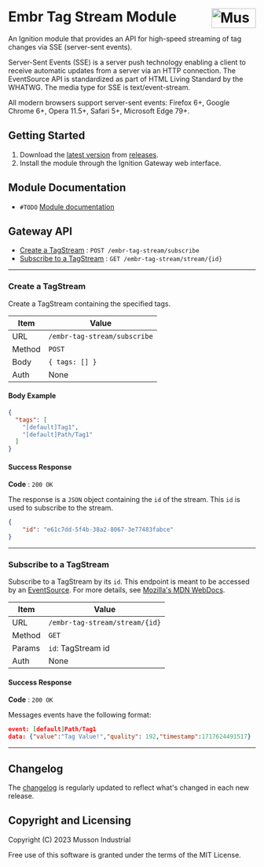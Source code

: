 # Embr Tag Stream Module [<img src="https://cdn.mussonindustrial.com/files/public/images/emblem.svg" alt="Musson Industrial Logo" width="90" height="40" align="right">][embr]

An Ignition module that provides an API for high-speed streaming of tag changes via SSE (server-sent events).

Server-Sent Events (SSE) is a server push technology enabling a client to receive automatic updates from a server via an HTTP connection.
The EventSource API is standardized as part of HTML Living Standard by the WHATWG.
The media type for SSE is text/event-stream.

All modern browsers support server-sent events: Firefox 6+, Google Chrome 6+, Opera 11.5+, Safari 5+, Microsoft Edge 79+.

## Getting Started
1. Download the [latest version] from [releases].
2. Install the module through the Ignition Gateway web interface.

## Module Documentation
- `#TODO` [Module documentation][documentation]

## Gateway API

* [Create a TagStream](#Create-a-TagStream) : `POST /embr-tag-stream/subscribe`
* [Subscribe to a TagStream](#Subscribe-to-a-TagStream) : `GET /embr-tag-stream/stream/{id}`

---
### Create a TagStream

Create a TagStream containing the specified tags.

| Item   | Value                        |
|--------|------------------------------|
| URL    | `/embr-tag-stream/subscribe` |
| Method | `POST`                       |
| Body   | `{ tags: [] }`               |
| Auth   | None                         |

#### Body Example
```json
{
  "tags": [
    "[default]Tag1",
    "[default]Path/Tag1"
  ]
}
```

#### Success Response

**Code** : `200 OK`

The response is a `JSON` object containing the `id` of the stream.
This `id` is used to subscribe to the stream.

```json
{
    "id": "e61c7dd-5f4b-38a2-8067-3e77483fabce"
}
```

---
### Subscribe to a TagStream

Subscribe to a TagStream by its `id`.
This endpoint is meant to be accessed by an [EventSource].
For more details, see [Mozilla's MDN WebDocs](https://developer.mozilla.org/en-US/docs/Web/API/EventSource).

| Item   | Value                          |
|--------|--------------------------------|
| URL    | `/embr-tag-stream/stream/{id}` |
| Method | `GET`                          |
| Params | `id`: TagStream id             |
| Auth   | None                           |

#### Success Response

**Code** : `200 OK`

Messages events have the following format:

```json
event: [default]Path/Tag1
data: {"value":"Tag Value!","quality": 192,"timestamp":1717624491517}
```


---
## Changelog

The [changelog](https://github.com/mussonindustrial/embr/blob/main/modules/embr-chart-js/CHANGELOG.md) is regularly updated to reflect what's changed in each new release.

## Copyright and Licensing

Copyright (C) 2023 Musson Industrial

Free use of this software is granted under the terms of the MIT License.

[embr]: https://github.com/mussonindustrial/embr
[releases]: https://github.com/mussonindustrial/embr/releases
[documentation]: https://docs.mussonindustrial.com/
[latest version]: https://github.com/mussonindustrial/embr/releases/download/embr-chart-js-0.1.3-SNAPSHOT/Embr-Chartjs-module.modl
[EventSource]: https://developer.mozilla.org/en-US/docs/Web/API/EventSource
